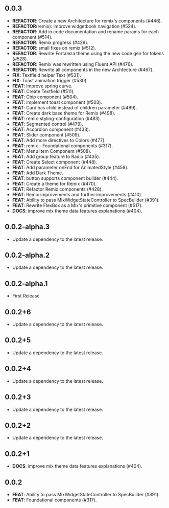 ## 0.0.3

 - **REFACTOR**: Create a new Architecture for remix's components (#446).
 - **REFACTOR**(remix): improve widgetbook navigation (#524).
 - **REFACTOR**: Add in code documentation and rename params for each component (#514).
 - **REFACTOR**: Remix progress (#429).
 - **REFACTOR**: small fixes on remix (#512).
 - **REFACTOR**: Rewrite Fortaleza theme using the new code gen for tokens (#528).
 - **REFACTOR**: Remix was rewritten using Fluent API (#476).
 - **REFACTOR**: Rewrite all components in the new Archtecture (#467).
 - **FIX**: Textfield helper Text (#531).
 - **FIX**: Toast animation trigger (#530).
 - **FEAT**: Improve spring curve.
 - **FEAT**: Create Textfield (#511).
 - **FEAT**: Chip component (#504).
 - **FEAT**: implement toast component (#503).
 - **FEAT**: Card has child instead of children parameter (#499).
 - **FEAT**: Create dark base theme for Remix (#498).
 - **FEAT**: remix-styling-configuration (#483).
 - **FEAT**: Segmented control (#479).
 - **FEAT**: Accordion component (#433).
 - **FEAT**: Slider component (#509).
 - **FEAT**: Add more directives to Colors (#477).
 - **FEAT**: remix - Foundational components (#317).
 - **FEAT**: Menu Item Component (#508).
 - **FEAT**: Add group feature to Radio (#435).
 - **FEAT**: Create Select component (#448).
 - **FEAT**: Add parameter onEnd for AnimatedStyle (#458).
 - **FEAT**: Add Dark Theme.
 - **FEAT**: button supports component builder (#444).
 - **FEAT**: Create a theme for Remix (#470).
 - **FEAT**: Refactor Remix components (#428).
 - **FEAT**: Remix improvements and further improvements (#410).
 - **FEAT**: Ability to pass MixWidgetStateController to SpecBuilder (#391).
 - **FEAT**: Rewrite FlexBox as a Mix's primitive component (#517).
 - **DOCS**: improve mix theme data features explanations (#404).

## 0.0.2-alpha.3

 - Update a dependency to the latest release.

## 0.0.2-alpha.2

 - Update a dependency to the latest release.

## 0.0.2-alpha.1

 - First Release

## 0.0.2+6

 - Update a dependency to the latest release.

## 0.0.2+5

 - Update a dependency to the latest release.

## 0.0.2+4

 - Update a dependency to the latest release.

## 0.0.2+3

 - Update a dependency to the latest release.

## 0.0.2+2

 - Update a dependency to the latest release.

## 0.0.2+1

 - **DOCS**: improve mix theme data features explanations (#404).

## 0.0.2

 - **FEAT**: Ability to pass MixWidgetStateController to SpecBuilder (#391).
 - **FEAT**: Foundational components (#317).

